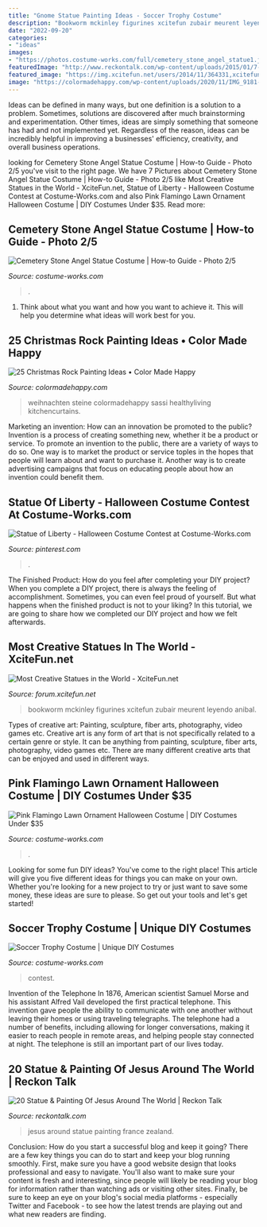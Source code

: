 ```yaml
---
title: "Gnome Statue Painting Ideas - Soccer Trophy Costume"
description: "Bookworm mckinley figurines xcitefun zubair meurent leyendo anibal"
date: "2022-09-20"
categories:
- "ideas"
images:
- "https://photos.costume-works.com/full/cemetery_stone_angel_statue1.jpg"
featuredImage: "http://www.reckontalk.com/wp-content/uploads/2015/01/7-france_jesus.jpg"
featured_image: "https://img.xcitefun.net/users/2014/11/364331,xcitefun-statues-creative-5.jpg"
image: "https://colormadehappy.com/wp-content/uploads/2020/11/IMG_9181-764x1024.jpg"
---
```



Ideas can be defined in many ways, but one definition is a solution to a problem. Sometimes, solutions are discovered after much brainstorming and experimentation. Other times, ideas are simply something that someone has had and not implemented yet. Regardless of the reason, ideas can be incredibly helpful in improving a businesses' efficiency, creativity, and overall business operations.

	

		
looking for Cemetery Stone Angel Statue Costume | How-to Guide - Photo 2/5 you've visit to the right page. We have 7 Pictures about Cemetery Stone Angel Statue Costume | How-to Guide - Photo 2/5 like Most Creative Statues in the World - XciteFun.net, Statue of Liberty - Halloween Costume Contest at Costume-Works.com and also Pink Flamingo Lawn Ornament Halloween Costume | DIY Costumes Under $35. Read more:
		
    
## Cemetery Stone Angel Statue Costume | How-to Guide - Photo 2/5

<img loading=lazy src="https://photos.costume-works.com/full/cemetery_stone_angel_statue1.jpg" onerror="this.onerror=null;this.src='https://tse2.mm.bing.net/th?id=OIP.F5dVIJ0TPwhLwk7NyJVlPAHaJ3&amp;pid=15.1';" alt="Cemetery Stone Angel Statue Costume | How-to Guide - Photo 2/5">

_Source: costume-works.com_

>. 

	

1. Think about what you want and how you want to achieve it. This will help you determine what ideas will work best for you. 

    
## 25 Christmas Rock Painting Ideas • Color Made Happy

<img loading=lazy src="https://colormadehappy.com/wp-content/uploads/2020/11/IMG_9181-764x1024.jpg" onerror="this.onerror=null;this.src='https://tse4.mm.bing.net/th?id=OIP.dmTaycmXJc-ZjodE80UihwHaJ7&amp;pid=15.1';" alt="25 Christmas Rock Painting Ideas • Color Made Happy">

_Source: colormadehappy.com_

>weihnachten steine colormadehappy sassi healthyliving kitchencurtains. 

	

Marketing an invention: How can an innovation be promoted to the public?
Invention is a process of creating something new, whether it be a product or service. To promote an invention to the public, there are a variety of ways to do so. One way is to market the product or service toples in the hopes that people will learn about and want to purchase it. Another way is to create advertising campaigns that focus on educating people about how an invention could benefit them.

    
## Statue Of Liberty - Halloween Costume Contest At Costume-Works.com

<img loading=lazy src="https://i.pinimg.com/736x/e9/a2/8c/e9a28c3215b6ce13a7b57296c15d94da.jpg" onerror="this.onerror=null;this.src='https://tse4.mm.bing.net/th?id=OIP.ve982GPjYpvUtqg-o2aIQgHaJ9&amp;pid=15.1';" alt="Statue of Liberty - Halloween Costume Contest at Costume-Works.com">

_Source: pinterest.com_

>. 

	

The Finished Product: How do you feel after completing your DIY project?
When you complete a DIY project, there is always the feeling of accomplishment. Sometimes, you can even feel proud of yourself. But what happens when the finished product is not to your liking? In this tutorial, we are going to share how we completed our DIY project and how we felt afterwards.

    
## Most Creative Statues In The World - XciteFun.net

<img loading=lazy src="https://img.xcitefun.net/users/2014/11/364331,xcitefun-statues-creative-5.jpg" onerror="this.onerror=null;this.src='https://tse4.mm.bing.net/th?id=OIP.ErttcSPl9tSFi8COTdiergHaLE&amp;pid=15.1';" alt="Most Creative Statues in the World - XciteFun.net">

_Source: forum.xcitefun.net_

>bookworm mckinley figurines xcitefun zubair meurent leyendo anibal. 

	

Types of creative art: Painting, sculpture, fiber arts, photography, video games etc.
Creative art is any form of art that is not specifically related to a certain genre or style. It can be anything from painting, sculpture, fiber arts, photography, video games etc. There are many different creative arts that can be enjoyed and used in different ways.

    
## Pink Flamingo Lawn Ornament Halloween Costume | DIY Costumes Under $35

<img loading=lazy src="https://photos.costume-works.com/full/pink_flamingo_lawn_ornament.jpg" onerror="this.onerror=null;this.src='https://tse4.mm.bing.net/th?id=OIP.v7blDiVaS07YQn5YNUzviwHaPd&amp;pid=15.1';" alt="Pink Flamingo Lawn Ornament Halloween Costume | DIY Costumes Under $35">

_Source: costume-works.com_

>. 

	

Looking for some fun DIY ideas? You've come to the right place! This article will give you five different ideas for things you can make on your own. Whether you're looking for a new project to try or just want to save some money, these ideas are sure to please. So get out your tools and let's get started!

    
## Soccer Trophy Costume | Unique DIY Costumes

<img loading=lazy src="https://photos.costume-works.com/full/soccer_trophy.jpg" onerror="this.onerror=null;this.src='https://tse3.mm.bing.net/th?id=OIP.lqCK1rSOFLkGwVCPUO1FXQHaNM&amp;pid=15.1';" alt="Soccer Trophy Costume | Unique DIY Costumes">

_Source: costume-works.com_

>contest. 

	

Invention of the Telephone
In 1876, American scientist Samuel Morse and his assistant Alfred Vail developed the first practical telephone. This invention gave people the ability to communicate with one another without leaving their homes or using traveling telegraphs. The telephone had a number of benefits, including allowing for longer conversations, making it easier to reach people in remote areas, and helping people stay connected at night. The telephone is still an important part of our lives today.

    
## 20 Statue &amp; Painting Of Jesus Around The World | Reckon Talk

<img loading=lazy src="http://www.reckontalk.com/wp-content/uploads/2015/01/7-france_jesus.jpg" onerror="this.onerror=null;this.src='https://tse3.mm.bing.net/th?id=OIP.ZXFuaU0BHXeIDJ_2MdT7KAHaE_&amp;pid=15.1';" alt="20 Statue &amp; Painting Of Jesus Around The World | Reckon Talk">

_Source: reckontalk.com_

>jesus around statue painting france zealand. 

	

Conclusion: How do you start a successful blog and keep it going?
There are a few key things you can do to start and keep your blog running smoothly. First, make sure you have a good website design that looks professional and easy to navigate. You'll also want to make sure your content is fresh and interesting, since people will likely be reading your blog for information rather than watching ads or visiting other sites. Finally, be sure to keep an eye on your blog's social media platforms - especially Twitter and Facebook - to see how the latest trends are playing out and what new readers are finding.

